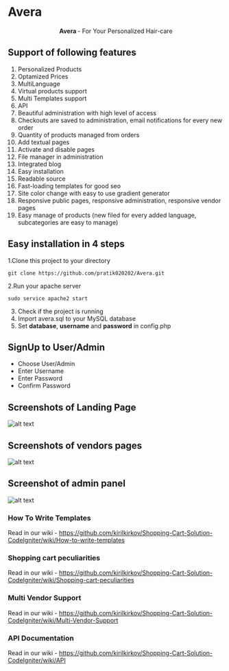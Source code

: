 # Avera

<p align="center" >
  <strong> Avera </strong>- For Your Personalized Hair-care  
</p>
 
 
## Support of following features
1. Personalized Products
2. Optamized Prices
3. MultiLanguage
4. Virtual products support
5. Multi Templates support
6. API
7. Beautiful administration with high level of access
8. Checkouts are saved to administration, email notifications for every new order
9. Quantity of products managed from orders
10. Add textual pages
11. Activate and disable pages
12. File manager in administration
13. Integrated blog
15. Easy installation
16. Readable source
17. Fast-loading templates for good seo
18. Site color change with easy to use gradient generator
19. Responsive public pages, responsive administration, responsive vendor pages
20. Easy manage of products (new filed for every added language, subcategories are easy to manage)


## Easy installation in 4 steps
1.Clone this project to your directory
```
git clone https://github.com/pratik020202/Avera.git
```
2.Run your apache server
```
sudo service apache2 start
```
3. Check if the project is running
4. Import avera.sql to your MySQL database
5.  Set <b>database</b>, <b>username</b> and <b>password</b> in config.php

## SignUp to User/Admin
- Choose User/Admin
- Enter Username
- Enter Password
- Confirm Password


## Screenshots of Landing Page
![alt text](https://raw.githubusercontent.com/kirilkirkov/Shopping-Cart-Solution-CodeIgniter/master/github/templates.png "Logo Title Text 1")

## Screenshots of vendors pages
![alt text](https://raw.githubusercontent.com/kirilkirkov/Shopping-Cart-Solution-CodeIgniter/master/github/vendors_pages.jpg "Logo Title Text 1")

## Screenshot of admin panel
![alt text](https://raw.githubusercontent.com/kirilkirkov/Shopping-Cart-Solution-CodeIgniter/master/github/admin_panel4.png "Logo Title Text 1")

### How To Write Templates
Read in our wiki - https://github.com/kirilkirkov/Shopping-Cart-Solution-CodeIgniter/wiki/How-to-write-templates

### Shopping cart peculiarities
Read in our wiki - https://github.com/kirilkirkov/Shopping-Cart-Solution-CodeIgniter/wiki/Shopping-cart-peculiarities

### Multi Vendor Support
Read in our wiki - https://github.com/kirilkirkov/Shopping-Cart-Solution-CodeIgniter/wiki/Multi-Vendor-Support

### API Documentation
Read in our wiki - https://github.com/kirilkirkov/Shopping-Cart-Solution-CodeIgniter/wiki/API
